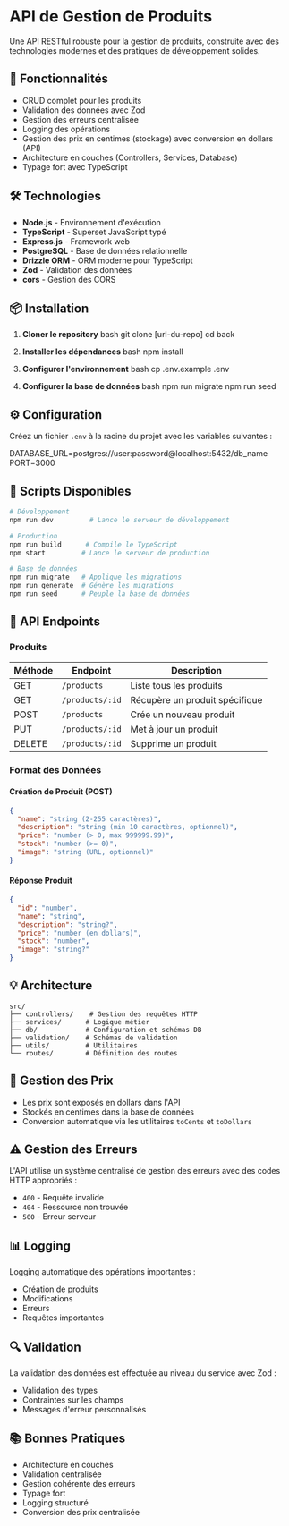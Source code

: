 # API de Gestion de Produits

Une API RESTful robuste pour la gestion de produits, construite avec des technologies modernes et des pratiques de développement solides.

## 🚀 Fonctionnalités

- CRUD complet pour les produits
- Validation des données avec Zod
- Gestion des erreurs centralisée
- Logging des opérations
- Gestion des prix en centimes (stockage) avec conversion en dollars (API)
- Architecture en couches (Controllers, Services, Database)
- Typage fort avec TypeScript

## 🛠 Technologies

- **Node.js** - Environnement d'exécution
- **TypeScript** - Superset JavaScript typé
- **Express.js** - Framework web
- **PostgreSQL** - Base de données relationnelle
- **Drizzle ORM** - ORM moderne pour TypeScript
- **Zod** - Validation des données
- **cors** - Gestion des CORS

## 📦 Installation

1. **Cloner le repository**
bash
git clone [url-du-repo]
cd back

2. **Installer les dépendances**
bash
npm install

3. **Configurer l'environnement**
bash
cp .env.example .env

4. **Configurer la base de données**
bash
npm run migrate
npm run seed

## ⚙️ Configuration

Créez un fichier `.env` à la racine du projet avec les variables suivantes :

DATABASE_URL=postgres://user:password@localhost:5432/db_name
PORT=3000

## 🚀 Scripts Disponibles

```bash
# Développement
npm run dev         # Lance le serveur de développement

# Production
npm run build      # Compile le TypeScript
npm start         # Lance le serveur de production

# Base de données
npm run migrate   # Applique les migrations
npm run generate  # Génère les migrations
npm run seed      # Peuple la base de données
```

## 📝 API Endpoints

### Produits

| Méthode | Endpoint | Description |
|---------|----------|-------------|
| GET | `/products` | Liste tous les produits |
| GET | `/products/:id` | Récupère un produit spécifique |
| POST | `/products` | Crée un nouveau produit |
| PUT | `/products/:id` | Met à jour un produit |
| DELETE | `/products/:id` | Supprime un produit |

### Format des Données

#### Création de Produit (POST)
```json
{
  "name": "string (2-255 caractères)",
  "description": "string (min 10 caractères, optionnel)",
  "price": "number (> 0, max 999999.99)",
  "stock": "number (>= 0)",
  "image": "string (URL, optionnel)"
}
```

#### Réponse Produit
```json
{
  "id": "number",
  "name": "string",
  "description": "string?",
  "price": "number (en dollars)",
  "stock": "number",
  "image": "string?"
}
```

## 💡 Architecture

```
src/
├── controllers/    # Gestion des requêtes HTTP
├── services/      # Logique métier
├── db/            # Configuration et schémas DB
├── validation/    # Schémas de validation
├── utils/         # Utilitaires
└── routes/        # Définition des routes
```

## 🔐 Gestion des Prix

- Les prix sont exposés en dollars dans l'API
- Stockés en centimes dans la base de données
- Conversion automatique via les utilitaires `toCents` et `toDollars`

## ⚠️ Gestion des Erreurs

L'API utilise un système centralisé de gestion des erreurs avec des codes HTTP appropriés :

- `400` - Requête invalide
- `404` - Ressource non trouvée
- `500` - Erreur serveur

## 📊 Logging

Logging automatique des opérations importantes :
- Création de produits
- Modifications
- Erreurs
- Requêtes importantes


## 🔍 Validation

La validation des données est effectuée au niveau du service avec Zod :
- Validation des types
- Contraintes sur les champs
- Messages d'erreur personnalisés

## 📚 Bonnes Pratiques

- Architecture en couches
- Validation centralisée
- Gestion cohérente des erreurs
- Typage fort
- Logging structuré
- Conversion des prix centralisée